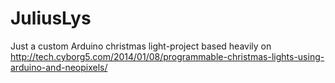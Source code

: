 # JuliusLys
Just a custom Arduino christmas light-project based heavily on http://tech.cyborg5.com/2014/01/08/programmable-christmas-lights-using-arduino-and-neopixels/

